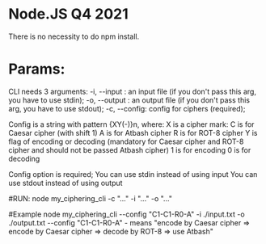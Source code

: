 # Node.JS Q4 2021
There is no necessity to do npm install.
# Params:
CLI needs 3 arguments:
-i, --input : an input file (if you don't pass this arg, you have to use stdin);
-o, --output : an output file (if you don't pass this arg, you have to use stdout);
-c, --config: config for ciphers (required);

Config is a string with pattern {XY(-)}n, where:
X is a cipher mark:
C is for Caesar cipher (with shift 1)
A is for Atbash cipher
R is for ROT-8 cipher
Y is flag of encoding or decoding (mandatory for Caesar cipher and ROT-8 cipher and should not be passed Atbash cipher)
1 is for encoding
0 is for decoding

Config option is required;
You can use stdin instead of using  input
You can use stdout instead of using  output

#RUN:
node my_ciphering_cli -c "..." -i "..." -o "..."

#Example
node my_ciphering_cli --config "C1-C1-R0-A" -i ./input.txt -o ./output.txt
--config "C1-C1-R0-A" - means
"encode by Caesar cipher => encode by Caesar cipher => decode by ROT-8 => use Atbash"
